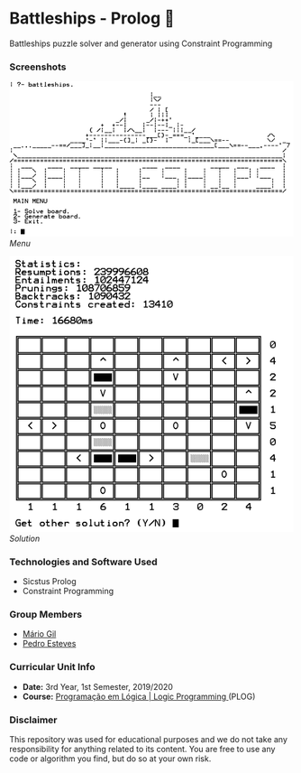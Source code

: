 # Battleships - Prolog :ship:
Battleships puzzle solver and generator using Constraint Programming 

### Screenshots
![Menu](https://github.com/GambuzX/Battleships-Prolog/blob/master/screenshots/menu.png) *Menu*

![Solution](https://github.com/GambuzX/Battleships-Prolog/blob/master/screenshots/solution.png) *Solution*


### Technologies and Software Used
* Sicstus Prolog
* Constraint Programming

### Group Members
* [Mário Gil](https://github.com/GambuzX "GambuzX")
* [Pedro Esteves](https://github.com/pemesteves "pemesteves")

### Curricular Unit Info
* **Date:** 3rd Year, 1st Semester, 2019/2020
* **Course:** [Programação em Lógica | Logic Programming ](https://sigarra.up.pt/feup/en/UCURR_GERAL.FICHA_UC_VIEW?pv_ocorrencia_id=436444 "PLOG") (PLOG)

### Disclaimer 
This repository was used for educational purposes and we do not take any responsibility for anything related to its content. You are free to use any code or algorithm you find, but do so at your own risk.
